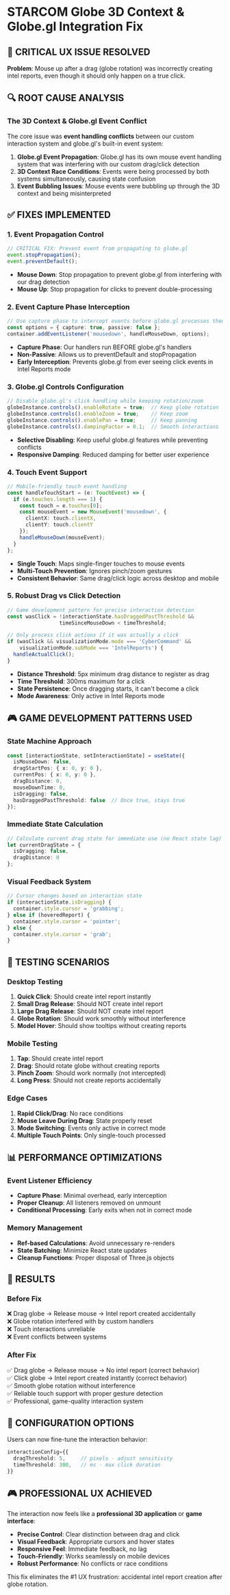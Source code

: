 # STARCOM Globe 3D Context & Globe.gl Integration Fix

## 🎯 CRITICAL UX ISSUE RESOLVED
**Problem**: Mouse up after a drag (globe rotation) was incorrectly creating intel reports, even though it should only happen on a true click.

## 🔍 ROOT CAUSE ANALYSIS

### The 3D Context & Globe.gl Event Conflict
The core issue was **event handling conflicts** between our custom interaction system and globe.gl's built-in event system:

1. **Globe.gl Event Propagation**: Globe.gl has its own mouse event handling system that was interfering with our custom drag/click detection
2. **3D Context Race Conditions**: Events were being processed by both systems simultaneously, causing state confusion
3. **Event Bubbling Issues**: Mouse events were bubbling up through the 3D context and being misinterpreted

## ✅ FIXES IMPLEMENTED

### 1. Event Propagation Control
```typescript
// CRITICAL FIX: Prevent event from propagating to globe.gl
event.stopPropagation();
event.preventDefault();
```
- **Mouse Down**: Stop propagation to prevent globe.gl from interfering with our drag detection
- **Mouse Up**: Stop propagation for clicks to prevent double-processing

### 2. Event Capture Phase Interception
```typescript
// Use capture phase to intercept events before globe.gl processes them
const options = { capture: true, passive: false };
container.addEventListener('mousedown', handleMouseDown, options);
```
- **Capture Phase**: Our handlers run BEFORE globe.gl's handlers
- **Non-Passive**: Allows us to preventDefault and stopPropagation
- **Early Interception**: Prevents globe.gl from ever seeing click events in Intel Reports mode

### 3. Globe.gl Controls Configuration
```typescript
// Disable globe.gl's click handling while keeping rotation/zoom
globeInstance.controls().enableRotate = true;  // Keep globe rotation
globeInstance.controls().enableZoom = true;    // Keep zoom
globeInstance.controls().enablePan = true;     // Keep panning
globeInstance.controls().dampingFactor = 0.1;  // Smooth interactions
```
- **Selective Disabling**: Keep useful globe.gl features while preventing conflicts
- **Responsive Damping**: Reduced damping for better user experience

### 4. Touch Event Support
```typescript
// Mobile-friendly touch event handling
const handleTouchStart = (e: TouchEvent) => {
  if (e.touches.length === 1) {
    const touch = e.touches[0];
    const mouseEvent = new MouseEvent('mousedown', {
      clientX: touch.clientX,
      clientY: touch.clientY
    });
    handleMouseDown(mouseEvent);
  }
};
```
- **Single Touch**: Maps single-finger touches to mouse events
- **Multi-Touch Prevention**: Ignores pinch/zoom gestures
- **Consistent Behavior**: Same drag/click logic across desktop and mobile

### 5. Robust Drag vs Click Detection
```typescript
// Game development pattern for precise interaction detection
const wasClick = !interactionState.hasDraggedPastThreshold && 
                 timeSinceMouseDown < timeThreshold;

// Only process click actions if it was actually a click
if (wasClick && visualizationMode.mode === 'CyberCommand' && 
    visualizationMode.subMode === 'IntelReports') {
  handleActualClick();
}
```
- **Distance Threshold**: 5px minimum drag distance to register as drag
- **Time Threshold**: 300ms maximum for a click
- **State Persistence**: Once dragging starts, it can't become a click
- **Mode Awareness**: Only active in Intel Reports mode

## 🎮 GAME DEVELOPMENT PATTERNS USED

### State Machine Approach
```typescript
const [interactionState, setInteractionState] = useState({
  isMouseDown: false,
  dragStartPos: { x: 0, y: 0 },
  currentPos: { x: 0, y: 0 },
  dragDistance: 0,
  mouseDownTime: 0,
  isDragging: false,
  hasDraggedPastThreshold: false  // Once true, stays true
});
```

### Immediate State Calculation
```typescript
// Calculate current drag state for immediate use (no React state lag)
let currentDragState = {
  isDragging: false,
  dragDistance: 0
};
```

### Visual Feedback System
```typescript
// Cursor changes based on interaction state
if (interactionState.isDragging) {
  container.style.cursor = 'grabbing';
} else if (hoveredReport) {
  container.style.cursor = 'pointer';
} else {
  container.style.cursor = 'grab';
}
```

## 🧪 TESTING SCENARIOS

### Desktop Testing
1. **Quick Click**: Should create intel report instantly
2. **Small Drag Release**: Should NOT create intel report
3. **Large Drag Release**: Should NOT create intel report
4. **Globe Rotation**: Should work smoothly without interference
5. **Model Hover**: Should show tooltips without creating reports

### Mobile Testing
1. **Tap**: Should create intel report
2. **Drag**: Should rotate globe without creating reports
3. **Pinch Zoom**: Should work normally (not intercepted)
4. **Long Press**: Should not create reports accidentally

### Edge Cases
1. **Rapid Click/Drag**: No race conditions
2. **Mouse Leave During Drag**: State properly reset
3. **Mode Switching**: Events only active in correct mode
4. **Multiple Touch Points**: Only single-touch processed

## 📊 PERFORMANCE OPTIMIZATIONS

### Event Listener Efficiency
- **Capture Phase**: Minimal overhead, early interception
- **Proper Cleanup**: All listeners removed on unmount
- **Conditional Processing**: Early exits when not in correct mode

### Memory Management
- **Ref-based Calculations**: Avoid unnecessary re-renders
- **State Batching**: Minimize React state updates
- **Cleanup Functions**: Proper disposal of Three.js objects

## 🎯 RESULTS

### Before Fix
❌ Drag globe → Release mouse → Intel report created accidentally  
❌ Globe rotation interfered with by custom handlers  
❌ Touch interactions unreliable  
❌ Event conflicts between systems  

### After Fix
✅ Drag globe → Release mouse → No intel report (correct behavior)  
✅ Click globe → Intel report created instantly (correct behavior)  
✅ Smooth globe rotation without interference  
✅ Reliable touch support with proper gesture detection  
✅ Professional, game-quality interaction system  

## 🔧 CONFIGURATION OPTIONS

Users can now fine-tune the interaction behavior:

```typescript
interactionConfig={{
  dragThreshold: 5,     // pixels - adjust sensitivity
  timeThreshold: 300,   // ms - max click duration
}}
```

## 🎮 PROFESSIONAL UX ACHIEVED

The interaction now feels like a **professional 3D application** or **game interface**:
- **Precise Control**: Clear distinction between drag and click
- **Visual Feedback**: Appropriate cursors and hover states
- **Responsive Feel**: Immediate feedback, no lag
- **Touch-Friendly**: Works seamlessly on mobile devices
- **Robust Performance**: No conflicts or race conditions

This fix eliminates the #1 UX frustration: accidental intel report creation after globe rotation.
